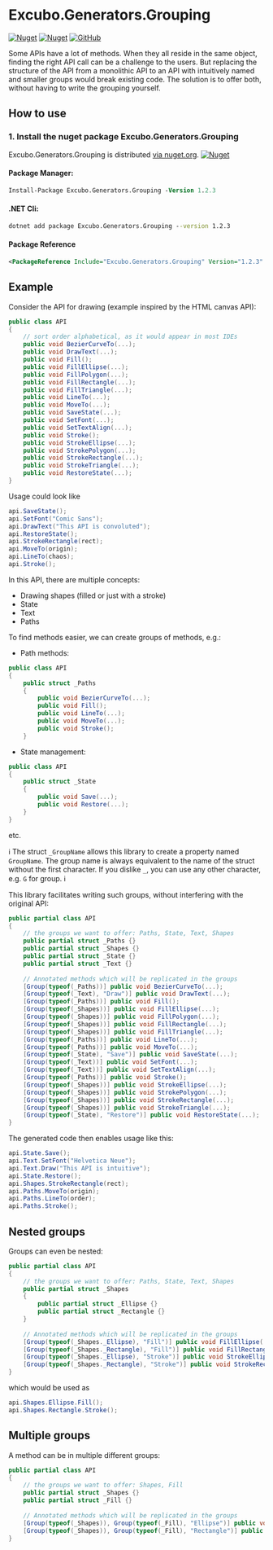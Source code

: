 
# Excubo.Generators.Grouping

[![Nuget](https://img.shields.io/nuget/v/Excubo.Generators.Grouping)](https://www.nuget.org/packages/Excubo.Generators.Grouping/)
[![Nuget](https://img.shields.io/nuget/dt/Excubo.Generators.Grouping)](https://www.nuget.org/packages/Excubo.Generators.Grouping/)
[![GitHub](https://img.shields.io/github/license/excubo-ag/Generators.Grouping)](https://github.com/excubo-ag/Generators.Grouping)

Some APIs have a lot of methods.
When they all reside in the same object, finding the right API call can be a challenge to the users.
But replacing the structure of the API from a monolithic API to an API with intuitively named and smaller groups would break existing code.
The solution is to offer both, without having to write the grouping yourself.

## How to use

### 1. Install the nuget package Excubo.Generators.Grouping

Excubo.Generators.Grouping is distributed [via nuget.org](https://www.nuget.org/packages/Excubo.Generators.Grouping/).
[![Nuget](https://img.shields.io/nuget/v/Excubo.Generators.Grouping)](https://www.nuget.org/packages/Excubo.Generators.Grouping/)

#### Package Manager:
```ps
Install-Package Excubo.Generators.Grouping -Version 1.2.3
```

#### .NET Cli:
```cmd
dotnet add package Excubo.Generators.Grouping --version 1.2.3
```

#### Package Reference
```xml
<PackageReference Include="Excubo.Generators.Grouping" Version="1.2.3" />
```

## Example

Consider the API for drawing (example inspired by the HTML canvas API):

```cs
public class API
{
    // sort order alphabetical, as it would appear in most IDEs
    public void BezierCurveTo(...);
    public void DrawText(...);
    public void Fill();
    public void FillEllipse(...);
    public void FillPolygon(...);
    public void FillRectangle(...);
    public void FillTriangle(...);
    public void LineTo(...);
    public void MoveTo(...);
    public void SaveState(...);
    public void SetFont(...);
    public void SetTextAlign(...);
    public void Stroke();
    public void StrokeEllipse(...);
    public void StrokePolygon(...);
    public void StrokeRectangle(...);
    public void StrokeTriangle(...);
    public void RestoreState(...);
}
```

Usage could look like

```cs
api.SaveState();
api.SetFont("Comic Sans");
api.DrawText("This API is convoluted");
api.RestoreState();
api.StrokeRectangle(rect);
api.MoveTo(origin);
api.LineTo(chaos);
api.Stroke();
```


In this API, there are multiple concepts:
- Drawing shapes (filled or just with a stroke)
- State
- Text
- Paths

To find methods easier, we can create groups of methods, e.g.:

- Path methods:

```cs
public class API
{
    public struct _Paths
    {
        public void BezierCurveTo(...);
        public void Fill();
        public void LineTo(...);
        public void MoveTo(...);
        public void Stroke();
    }
```

- State management:

```cs
public class API
{
    public struct _State
    {
        public void Save(...);
        public void Restore(...);
    }
}
```

etc.

:information_source:
The struct `_GroupName` allows this library to create a property named `GroupName`.
The group name is always equivalent to the name of the struct without the first character.
If you dislike `_`, you can use any other character, e.g. `G` for group.
:information_source:

This library facilitates writing such groups, without interfering with the original API:

```cs
public partial class API
{
    // the groups we want to offer: Paths, State, Text, Shapes
    public partial struct _Paths {}
    public partial struct _Shapes {}
    public partial struct _State {}
    public partial struct _Text {}
    
    // Annotated methods which will be replicated in the groups
    [Group(typeof(_Paths))] public void BezierCurveTo(...);
    [Group(typeof(_Text), "Draw")] public void DrawText(...);
    [Group(typeof(_Paths))] public void Fill();
    [Group(typeof(_Shapes))] public void FillEllipse(...);
    [Group(typeof(_Shapes))] public void FillPolygon(...);
    [Group(typeof(_Shapes))] public void FillRectangle(...);
    [Group(typeof(_Shapes))] public void FillTriangle(...);
    [Group(typeof(_Paths))] public void LineTo(...);
    [Group(typeof(_Paths))] public void MoveTo(...);
    [Group(typeof(_State), "Save")] public void SaveState(...);
    [Group(typeof(_Text))] public void SetFont(...);
    [Group(typeof(_Text))] public void SetTextAlign(...);
    [Group(typeof(_Paths))] public void Stroke();
    [Group(typeof(_Shapes))] public void StrokeEllipse(...);
    [Group(typeof(_Shapes))] public void StrokePolygon(...);
    [Group(typeof(_Shapes))] public void StrokeRectangle(...);
    [Group(typeof(_Shapes))] public void StrokeTriangle(...);
    [Group(typeof(_State), "Restore")] public void RestoreState(...);
}
```

The generated code then enables usage like this:

```cs
api.State.Save();
api.Text.SetFont("Helvetica Neue");
api.Text.Draw("This API is intuitive");
api.State.Restore();
api.Shapes.StrokeRectangle(rect);
api.Paths.MoveTo(origin);
api.Paths.LineTo(order);
api.Paths.Stroke();
```

## Nested groups

Groups can even be nested:

```cs
public partial class API
{
    // the groups we want to offer: Paths, State, Text, Shapes
    public partial struct _Shapes 
    {
        public partial struct _Ellipse {}
        public partial struct _Rectangle {}
    }
    
    // Annotated methods which will be replicated in the groups
    [Group(typeof(_Shapes._Ellipse), "Fill")] public void FillEllipse(...);
    [Group(typeof(_Shapes._Rectangle), "Fill")] public void FillRectangle(...);
    [Group(typeof(_Shapes._Ellipse), "Stroke")] public void StrokeEllipse(...);
    [Group(typeof(_Shapes._Rectangle), "Stroke")] public void StrokeRectangle(...);
}
```

which would be used as 

```cs
api.Shapes.Ellipse.Fill();
api.Shapes.Rectangle.Stroke();
```

## Multiple groups

A method can be in multiple different groups:

```cs
public partial class API
{
    // the groups we want to offer: Shapes, Fill
    public partial struct _Shapes {}
    public partial struct _Fill {}
    
    // Annotated methods which will be replicated in the groups
    [Group(typeof(_Shapes)), Group(typeof(_Fill), "Ellipse")] public void FillEllipse(...);
    [Group(typeof(_Shapes)), Group(typeof(_Fill), "Rectangle")] public void FillRectangle(...);
}
```


